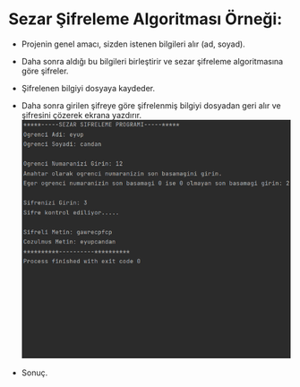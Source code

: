 # Sezar Şifreleme Algoritması Örneği:
- Projenin genel amacı, sizden istenen bilgileri alır (ad, soyad).
- Daha sonra aldığı bu bilgileri birleştirir ve sezar şifreleme algoritmasına göre şifreler.
- Şifrelenen bilgiyi dosyaya kaydeder.
- Daha sonra girilen şifreye göre şifrelenmiş bilgiyi dosyadan geri alır ve şifresini çözerek ekrana yazdırır.
![sezar](https://github.com/eyp091/Sezar_Sifreleme/blob/main/resimler/sezar_sonuc.png)

- Sonuç.
